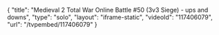 {
    "title": "Medieval 2 Total War Online Battle #50 (3v3 Siege) - ups and downs",
    "type": "solo",
    "layout": "iframe-static",
    "videoId": "117406079",
    "url": "\/tvpembed\/117406079"
}
